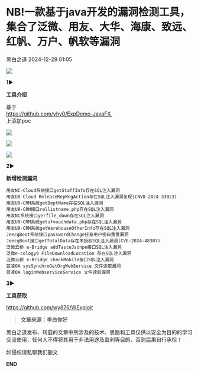 #  NB!一款基于java开发的漏洞检测工具，集合了泛微、用友、大华、海康、致远、红帆、万户、帆软等漏洞   
 黑白之道   2024-12-29 01:05  
  
![](https://mmbiz.qpic.cn/mmbiz_gif/3xxicXNlTXLicwgPqvK8QgwnCr09iaSllrsXJLMkThiaHibEntZKkJiaicEd4ibWQxyn3gtAWbyGqtHVb0qqsHFC9jW3oQ/640?wx_fmt=gif "")  
  
**1**►  
  
**工具介绍**  
  
  
基于   
https://github.com/yhy0/ExpDemo-JavaFX   
上添加poc  
  
![](https://mmbiz.qpic.cn/mmbiz_png/XoIcX2HtlUCiaAOkSdFjSRRKdwMMMtneYT3yauxmHIfNAIfDs3MscxSM7eicH1HVtazBicV457lTmsRZCZBSia5sbA/640?wx_fmt=png&from=appmsg&wxfrom=13&tp=wxpic "")  
  
![](https://mmbiz.qpic.cn/mmbiz_png/XoIcX2HtlUCiaAOkSdFjSRRKdwMMMtneYUib6h1AO7zNukLehxZWKjTuZibwGOe4W9oXMWKJzkCCiahib0EcyO9CUwg/640?wx_fmt=png&from=appmsg&tp=wxpic&wxfrom=5&wx_lazy=1&wx_co=1 "")  
  
![](https://mmbiz.qpic.cn/mmbiz_png/XoIcX2HtlUCiaAOkSdFjSRRKdwMMMtneYcQJ9v6c2RMvOLpqGlITDSAVjfWTRpJJYrepKuW3y6FOFqqa3BuOYeg/640?wx_fmt=png&from=appmsg&tp=wxpic&wxfrom=5&wx_lazy=1&wx_co=1 "")  
  
**2**►  
  
**新增检测漏洞**  
  
```
用友NC-Cloud系统接口getStaffInfo存在SQL注入漏洞
用友U8-Cloud ReleaseRepMngAction存在SQL注入漏洞复现(CNVD-2024-33023)
用友U8-CRM系统getDeptName存在SQL注入漏洞
用友U8-CRM接口rellistname.php存在SQL注入漏洞 
用友NC系统接口yerfile_down存在SQL注入漏洞 
用友U8-CRM系统getufvouchdata.php存在SQL注入漏洞 
用友U8-CRM系统getWarehouseOtherInfo存在SQL注入漏洞
JeecgBoot系统接口passwordChange任意用户密码重置漏洞
JeecgBoot接口getTotalData存在未授权SQL注入漏洞(CVE-2024-48307)
泛微云桥 e-Bridge addTasteJsonpe接口SQL注入漏洞
泛微e-cology9 FileDownloadLocation 存在SQL注入漏洞
泛微云桥 e-Bridge checkMobile接口SQL注入漏洞
蓝凌OA sysSynchroGetOrgWebService 文件读取漏洞 
蓝凌OA loginWebserviceService 文件读取漏洞
```  
  
  
**3**►  
  
**工具获取**  
  
https://github.com/wy876/WExploit  
  
> **文章来源：李白你好**  
  
  
  
黑白之道发布、转载的文章中所涉及的技术、思路和工具仅供以安全为目的的学习交流使用，任何人不得将其用于非法用途及盈利等目的，否则后果自行承担！  
  
如侵权请私聊我们删文  
  
  
**END**  
  
  
